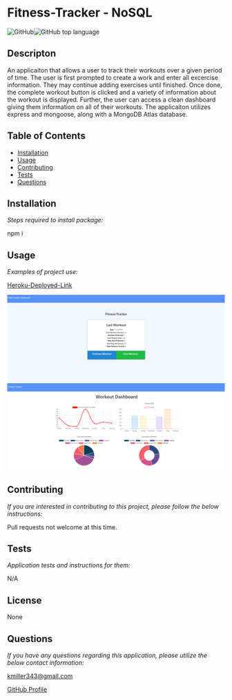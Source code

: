   # Fitness-Tracker - NoSQL

  ![GitHub](https://img.shields.io/github/license/k1te-m/Fitness-Tracker)![GitHub top language](https://img.shields.io/github/languages/top/k1te-m/Fitness-Tracker)

  ## Descripton
  An applicaiton that allows a user to track their workouts over a given period of time. The user is first prompted to create a work and enter all excercise information. They may continue adding exercises until finished. Once done, the complete workout button is clicked and a variety of information about the workout is displayed. Further, the user can access a clean dashboard giving them information on all of their workouts. The applicaiton utilizes express and mongoose, along with a MongoDB Atlas database.

  ## Table of Contents
  * [Installation](#installation)
  * [Usage](#usage)
  * [Contributing](#contributing)
  * [Tests](#tests)
  * [Questions](#questions)

  ## Installation 
    
  *Steps required to install package:* 
    
  npm i

  ## Usage

  *Examples of project use:*
  
  [Heroku-Deployed-Link](https://glacial-headland-25853.herokuapp.com/)
  
  ![Demo](public/images/Demo.PNG)
  ![Demo2](public/images/Demo2.PNG)

  ## Contributing

  *If you are interested in contributing to this project, please follow the below instructions:*

  Pull requests not welcome at this time.

  ## Tests

  *Application tests and instructions for them:*

  N/A

  ## License

  None
  

  ## Questions

  *If you have any questions regarding this application, please utilize the below contact information:*

  [kmiller343@gmail.com](mailto:kmiller343@gmail.com)
  
  [GitHub Profile](https://www.github.com/k1te-m)
  
